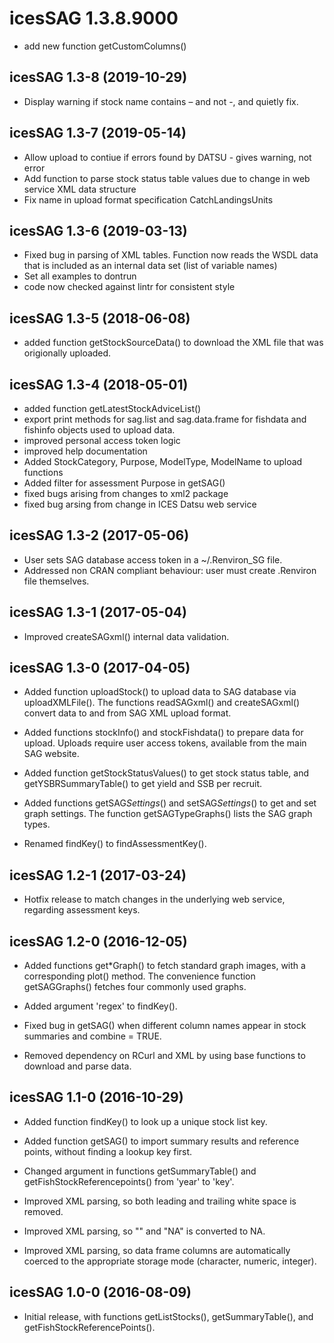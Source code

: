 # icesSAG 1.3.8.9000

* add new function getCustomColumns()


## icesSAG 1.3-8 (2019-10-29)

* Display warning if stock name contains – and not -, and quietly fix.



## icesSAG 1.3-7 (2019-05-14)

* Allow upload to contiue if errors found by DATSU - gives warning, not error
* Add function to parse stock status table values due to change in web service
  XML data structure
* Fix name in upload format specification CatchLandingsUnits


## icesSAG 1.3-6 (2019-03-13)

* Fixed bug in parsing of XML tables.  Function now reads the WSDL data that is
  included as an internal data set (list of variable names)
* Set all examples to dontrun
* code now checked against lintr for consistent style



## icesSAG 1.3-5 (2018-06-08)

* added function getStockSourceData() to download the XML file that was
  origionally uploaded.


## icesSAG 1.3-4 (2018-05-01)

* added function getLatestStockAdviceList()
* export print methods for sag.list and sag.data.frame for fishdata and fishinfo
  objects used to upload data.
* improved personal access token logic
* improved help documentation
* Added StockCategory, Purpose, ModelType, ModelName to upload functions
* Added filter for assessment Purpose in getSAG()
* fixed bugs arising from changes to xml2 package
* fixed bug arsing from change in ICES Datsu web service


## icesSAG 1.3-2 (2017-05-06)

* User sets SAG database access token in a ~/.Renviron_SG file.
* Addressed non CRAN compliant behaviour: user must create .Renviron file
  themselves.



## icesSAG 1.3-1 (2017-05-04)

* Improved createSAGxml() internal data validation.



## icesSAG 1.3-0 (2017-04-05)

* Added function uploadStock() to upload data to SAG database via
  uploadXMLFile(). The functions readSAGxml() and createSAGxml() convert data to
  and from SAG XML upload format.

* Added functions stockInfo() and stockFishdata() to prepare data for upload.
  Uploads require user access tokens, available from the main SAG website.

* Added function getStockStatusValues() to get stock status table, and
  getYSBRSummaryTable() to get yield and SSB per recruit.

* Added functions getSAG*Settings*() and setSAG*Settings*() to get and set graph
  settings. The function getSAGTypeGraphs() lists the SAG graph types.

* Renamed findKey() to findAssessmentKey().





## icesSAG 1.2-1 (2017-03-24)

* Hotfix release to match changes in the underlying web service, regarding
  assessment keys.





## icesSAG 1.2-0 (2016-12-05)

* Added functions get*Graph() to fetch standard graph images, with a
  corresponding plot() method. The convenience function getSAGGraphs() fetches
  four commonly used graphs.

* Added argument 'regex' to findKey().

* Fixed bug in getSAG() when different column names appear in stock summaries
  and combine = TRUE.

* Removed dependency on RCurl and XML by using base functions to download and
  parse data.





## icesSAG 1.1-0 (2016-10-29)

* Added function findKey() to look up a unique stock list key.

* Added function getSAG() to import summary results and reference points,
  without finding a lookup key first.

* Changed argument in functions getSummaryTable() and
  getFishStockReferencepoints() from 'year' to 'key'.

* Improved XML parsing, so both leading and trailing white space is removed.

* Improved XML parsing, so "" and "NA" is converted to NA.

* Improved XML parsing, so data frame columns are automatically coerced to the
  appropriate storage mode (character, numeric, integer).





## icesSAG 1.0-0 (2016-08-09)

* Initial release, with functions getListStocks(), getSummaryTable(), and
  getFishStockReferencePoints().
